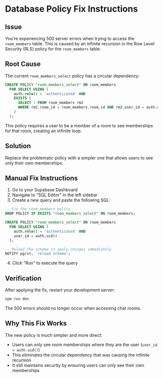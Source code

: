 # Database Policy Fix Instructions

## Issue
You're experiencing 500 server errors when trying to access the `room_members` table. This is caused by an infinite recursion in the Row Level Security (RLS) policy for the `room_members` table.

## Root Cause
The current `room_members_select` policy has a circular dependency:
```sql
CREATE POLICY "room_members_select" ON room_members
  FOR SELECT USING (
    auth.role() = 'authenticated' AND
    EXISTS (
      SELECT 1 FROM room_members rm2 
      WHERE rm2.room_id = room_members.room_id AND rm2.user_id = auth.uid()
    )
  );
```

This policy requires a user to be a member of a room to see memberships for that room, creating an infinite loop.

## Solution
Replace the problematic policy with a simpler one that allows users to see only their own memberships.

## Manual Fix Instructions

1. Go to your Supabase Dashboard
2. Navigate to "SQL Editor" in the left sidebar
3. Create a new query and paste the following SQL:

```sql
-- Fix the room_members policy
DROP POLICY IF EXISTS "room_members_select" ON room_members;

CREATE POLICY "room_members_select" ON room_members
  FOR SELECT USING (
    auth.role() = 'authenticated' AND
    user_id = auth.uid()
  );

-- Reload the schema to apply changes immediately
NOTIFY pgrst, 'reload schema';
```

4. Click "Run" to execute the query

## Verification
After applying the fix, restart your development server:
```bash
npm run dev
```

The 500 errors should no longer occur when accessing chat rooms.

## Why This Fix Works
The new policy is much simpler and more direct:
- Users can only see room memberships where they are the user (`user_id = auth.uid()`)
- This eliminates the circular dependency that was causing the infinite recursion
- It still maintains security by ensuring users can only see their own memberships